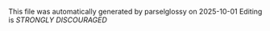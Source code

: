 This file was automatically generated by parselglossy on 2025-10-01
Editing is *STRONGLY DISCOURAGED*
